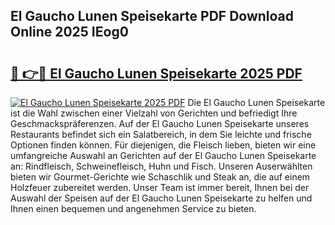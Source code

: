 ## El Gaucho Lunen Speisekarte PDF Download Online 2025 IEog0

# <h2><a href="http://gcb6jx9.nevu.top/?p=El+Gaucho+Lunen+Speisekarte">🔗 👉🔴 El Gaucho Lunen Speisekarte 2025 PDF</a></h2>

[![El Gaucho Lunen Speisekarte 2025 PDF](https://i.imgur.com/dBaPXMq.png)](http://gcb6jx9.nevu.top/?p=El+Gaucho+Lunen+Speisekarte)
Die El Gaucho Lunen Speisekarte ist die Wahl zwischen einer Vielzahl von Gerichten und befriedigt Ihre Geschmackspräferenzen. Auf der El Gaucho Lunen Speisekarte unseres Restaurants befindet sich ein Salatbereich, in dem Sie leichte und frische Optionen finden können. Für diejenigen, die Fleisch lieben, bieten wir eine umfangreiche Auswahl an Gerichten auf der El Gaucho Lunen Speisekarte an: Rindfleisch, Schweinefleisch, Huhn und Fisch. Unseren Auserwählten bieten wir Gourmet-Gerichte wie Schaschlik und Steak an, die auf einem Holzfeuer zubereitet werden. Unser Team ist immer bereit, Ihnen bei der Auswahl der Speisen auf der El Gaucho Lunen Speisekarte zu helfen und Ihnen einen bequemen und angenehmen Service zu bieten.
